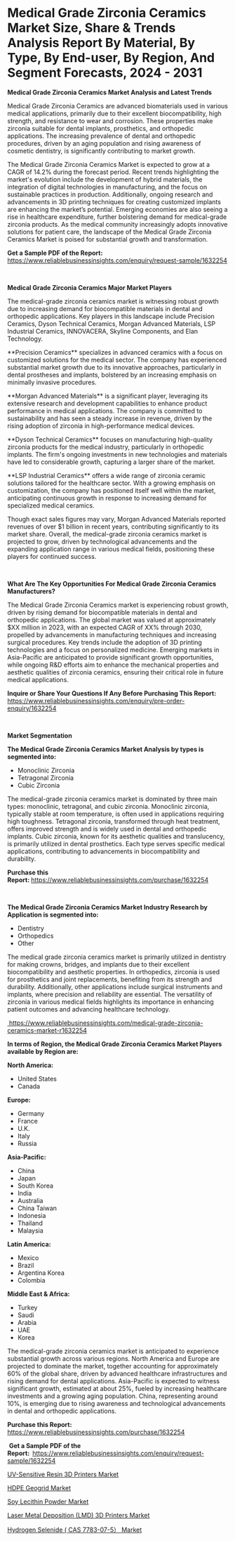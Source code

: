 <p><h1>Medical Grade Zirconia Ceramics Market Size, Share & Trends Analysis Report By Material, By Type, By End-user, By Region, And Segment Forecasts, 2024 - 2031</h1></p><p><strong>Medical Grade Zirconia Ceramics Market Analysis and Latest Trends</strong></p>
<p><p>Medical Grade Zirconia Ceramics are advanced biomaterials used in various medical applications, primarily due to their excellent biocompatibility, high strength, and resistance to wear and corrosion. These properties make zirconia suitable for dental implants, prosthetics, and orthopedic applications. The increasing prevalence of dental and orthopedic procedures, driven by an aging population and rising awareness of cosmetic dentistry, is significantly contributing to market growth.</p><p>The Medical Grade Zirconia Ceramics Market is expected to grow at a CAGR of 14.2% during the forecast period. Recent trends highlighting the market's evolution include the development of hybrid materials, the integration of digital technologies in manufacturing, and the focus on sustainable practices in production. Additionally, ongoing research and advancements in 3D printing techniques for creating customized implants are enhancing the market’s potential. Emerging economies are also seeing a rise in healthcare expenditure, further bolstering demand for medical-grade zirconia products. As the medical community increasingly adopts innovative solutions for patient care, the landscape of the Medical Grade Zirconia Ceramics Market is poised for substantial growth and transformation.</p></p>
<p><strong>Get a Sample PDF of the Report:&nbsp;</strong> <a href="https://www.reliablebusinessinsights.com/enquiry/request-sample/1632254?utm_campaign=904&utm_medium=2&utm_source=Github&utm_content=ia&utm_term=27102024&utm_id=medical-grade-zirconia-ceramics">https://www.reliablebusinessinsights.com/enquiry/request-sample/1632254</a></p>
<p>&nbsp;</p>
<p><strong>Medical Grade Zirconia Ceramics Major Market Players</strong></p>
<p><p>The medical-grade zirconia ceramics market is witnessing robust growth due to increasing demand for biocompatible materials in dental and orthopedic applications. Key players in this landscape include Precision Ceramics, Dyson Technical Ceramics, Morgan Advanced Materials, LSP Industrial Ceramics, INNOVACERA, Skyline Components, and Elan Technology.</p><p>**Precision Ceramics** specializes in advanced ceramics with a focus on customized solutions for the medical sector. The company has experienced substantial market growth due to its innovative approaches, particularly in dental prostheses and implants, bolstered by an increasing emphasis on minimally invasive procedures.</p><p>**Morgan Advanced Materials** is a significant player, leveraging its extensive research and development capabilities to enhance product performance in medical applications. The company is committed to sustainability and has seen a steady increase in revenue, driven by the rising adoption of zirconia in high-performance medical devices.</p><p>**Dyson Technical Ceramics** focuses on manufacturing high-quality zirconia products for the medical industry, particularly in orthopedic implants. The firm's ongoing investments in new technologies and materials have led to considerable growth, capturing a larger share of the market.</p><p>**LSP Industrial Ceramics** offers a wide range of zirconia ceramic solutions tailored for the healthcare sector. With a growing emphasis on customization, the company has positioned itself well within the market, anticipating continuous growth in response to increasing demand for specialized medical ceramics.</p><p>Though exact sales figures may vary, Morgan Advanced Materials reported revenues of over $1 billion in recent years, contributing significantly to its market share. Overall, the medical-grade zirconia ceramics market is projected to grow, driven by technological advancements and the expanding application range in various medical fields, positioning these players for continued success.</p></p>
<p>&nbsp;</p>
<p><strong>What Are The Key Opportunities For Medical Grade Zirconia Ceramics Manufacturers?</strong></p>
<p><p>The Medical Grade Zirconia Ceramics market is experiencing robust growth, driven by rising demand for biocompatible materials in dental and orthopedic applications. The global market was valued at approximately $XX million in 2023, with an expected CAGR of XX% through 2030, propelled by advancements in manufacturing techniques and increasing surgical procedures. Key trends include the adoption of 3D printing technologies and a focus on personalized medicine. Emerging markets in Asia-Pacific are anticipated to provide significant growth opportunities, while ongoing R&D efforts aim to enhance the mechanical properties and aesthetic qualities of zirconia ceramics, ensuring their critical role in future medical applications.</p></p>
<p><strong>Inquire or Share Your Questions If Any Before Purchasing This Report:</strong> <a href="https://www.reliablebusinessinsights.com/enquiry/pre-order-enquiry/1632254?utm_campaign=904&utm_medium=2&utm_source=Github&utm_content=ia&utm_term=27102024&utm_id=medical-grade-zirconia-ceramics">https://www.reliablebusinessinsights.com/enquiry/pre-order-enquiry/1632254</a></p>
<p>&nbsp;</p>
<p><strong>Market Segmentation</strong></p>
<p><strong>The Medical Grade Zirconia Ceramics Market Analysis by types is segmented into:</strong></p>
<p><ul><li>Monoclinic Zirconia</li><li>Tetragonal Zirconia</li><li>Cubic Zirconia</li></ul></p>
<p><p>The medical-grade zirconia ceramics market is dominated by three main types: monoclinic, tetragonal, and cubic zirconia. Monoclinic zirconia, typically stable at room temperature, is often used in applications requiring high toughness. Tetragonal zirconia, transformed through heat treatment, offers improved strength and is widely used in dental and orthopedic implants. Cubic zirconia, known for its aesthetic qualities and translucency, is primarily utilized in dental prosthetics. Each type serves specific medical applications, contributing to advancements in biocompatibility and durability.</p></p>
<p><strong>Purchase this Report:&nbsp;</strong><a href="https://www.reliablebusinessinsights.com/purchase/1632254?utm_campaign=904&utm_medium=2&utm_source=Github&utm_content=ia&utm_term=27102024&utm_id=medical-grade-zirconia-ceramics">https://www.reliablebusinessinsights.com/purchase/1632254</a></p>
<p>&nbsp;</p>
<p><strong>The Medical Grade Zirconia Ceramics Market Industry Research by Application is segmented into:</strong></p>
<p><ul><li>Dentistry</li><li>Orthopedics</li><li>Other</li></ul></p>
<p><p>The medical grade zirconia ceramics market is primarily utilized in dentistry for making crowns, bridges, and implants due to their excellent biocompatibility and aesthetic properties. In orthopedics, zirconia is used for prosthetics and joint replacements, benefiting from its strength and durability. Additionally, other applications include surgical instruments and implants, where precision and reliability are essential. The versatility of zirconia in various medical fields highlights its importance in enhancing patient outcomes and advancing healthcare technology.</p></p>
<p><a href="https://www.reliablebusinessinsights.com/medical-grade-zirconia-ceramics-market-r1632254?utm_campaign=904&utm_medium=2&utm_source=Github&utm_content=ia&utm_term=27102024&utm_id=medical-grade-zirconia-ceramics">&nbsp;https://www.reliablebusinessinsights.com/medical-grade-zirconia-ceramics-market-r1632254</a></p>
<p><strong>In terms of Region, the Medical Grade Zirconia Ceramics Market Players available by Region are:</strong></p>
<p>
    <p> <strong> North America: </strong>
        <ul>
            <li>United States</li>
            <li>Canada</li>
        </ul>
        </p> 
    <p> <strong> Europe: </strong>
        <ul>
            <li>Germany</li>
            <li>France</li>
            <li>U.K.</li>
            <li>Italy</li>
            <li>Russia</li>
        </ul>
        </p> 
    <p> <strong> Asia-Pacific: </strong>
        <ul>
            <li>China</li>
            <li>Japan</li>
            <li>South Korea</li>
            <li>India</li>
            <li>Australia</li>
            <li>China Taiwan</li>
            <li>Indonesia</li>
            <li>Thailand</li>
            <li>Malaysia</li>
        </ul>
        </p> 
    <p> <strong> Latin America: </strong>
        <ul>
            <li>Mexico</li>
            <li>Brazil</li>
            <li>Argentina Korea</li>
            <li>Colombia</li>
        </ul>
        </p> 
    <p> <strong> Middle East & Africa: </strong>
        <ul>
            <li>Turkey</li>
            <li>Saudi</li>
            <li>Arabia</li>
            <li>UAE</li>
            <li>Korea</li>
        </ul>
    </p>
    </p>
<p><p>The medical-grade zirconia ceramics market is anticipated to experience substantial growth across various regions. North America and Europe are projected to dominate the market, together accounting for approximately 60% of the global share, driven by advanced healthcare infrastructures and rising demand for dental applications. Asia-Pacific is expected to witness significant growth, estimated at about 25%, fueled by increasing healthcare investments and a growing aging population. China, representing around 10%, is emerging due to rising awareness and technological advancements in dental and orthopedic applications.</p></p>
<p><strong>Purchase this Report: </strong><a href="https://www.reliablebusinessinsights.com/purchase/1632254?utm_campaign=904&utm_medium=2&utm_source=Github&utm_content=ia&utm_term=27102024&utm_id=medical-grade-zirconia-ceramics">https://www.reliablebusinessinsights.com/purchase/1632254</a></p>
<p>&nbsp;<strong>Get a Sample PDF of the Report:&nbsp;&nbsp;</strong><a href="https://www.reliablebusinessinsights.com/enquiry/request-sample/1632254?utm_campaign=904&utm_medium=2&utm_source=Github&utm_content=ia&utm_term=27102024&utm_id=medical-grade-zirconia-ceramics">https://www.reliablebusinessinsights.com/enquiry/request-sample/1632254</a></p>
<p><strong></strong></p>
<p><p><a href="https://issuu.com/reportprime-2/docs/uv-sensitive-resin-3d-printers-mark_c3cb1c41100986?utm_campaign=904&utm_medium=2&utm_source=Github&utm_content=ia&utm_term=27102024&utm_id=medical-grade-zirconia-ceramics">UV-Sensitive Resin 3D Printers Market</a></p><p><a href="https://www.linkedin.com/pulse/hdpe-geogrid-market-segmentation-applications-types-zdgie?utm_campaign=904&utm_medium=2&utm_source=Github&utm_content=ia&utm_term=27102024&utm_id=medical-grade-zirconia-ceramics">HDPE Geogrid Market</a></p><p><a href="https://www.linkedin.com/pulse/soy-lecithin-powder-market-trends-focusing-insight-forecast-f85je?utm_campaign=904&utm_medium=2&utm_source=Github&utm_content=ia&utm_term=27102024&utm_id=medical-grade-zirconia-ceramics">Soy Lecithin Powder Market</a></p><p><a href="https://issuu.com/reportprime-2/docs/laser-metal-deposition-lmd-3d-print_47d21ac2fd9f4d?utm_campaign=904&utm_medium=2&utm_source=Github&utm_content=ia&utm_term=27102024&utm_id=medical-grade-zirconia-ceramics">Laser Metal Deposition (LMD) 3D Printers Market</a></p><p><a href="https://github.com/sogusofer/Market-Research-Report-List-1/blob/main/hydrogen-selenide-cas-7783-07-5-market.md?utm_campaign=904&utm_medium=2&utm_source=Github&utm_content=ia&utm_term=27102024&utm_id=medical-grade-zirconia-ceramics">Hydrogen Selenide ( CAS 7783-07-5） Market</a></p></p>